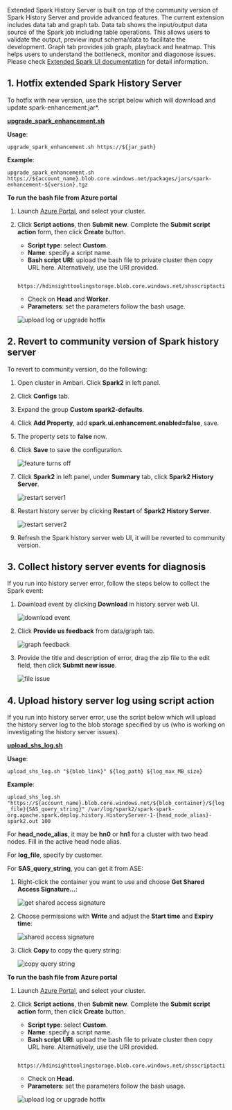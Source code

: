 Extended Spark History Server is built on top of the community version of Spark History Server and provide advanced features. The current extension includes data tab and graph tab. Data tab shows the input/output data source of the Spark job including table operations. This allows users to validate the output, preview input schema/data to facilitate the development. Graph tab provides job graph, playback and heatmap. This helps users to understand the bottleneck, monitor and diagonose issues. Please check [Extended Spark UI documentation](https://go.microsoft.com/fwlink/?linkid=2005401) for detail information.

## 1. Hotfix extended Spark History Server

To hotfix with new version, use the script below which will download and update spark-enhancement.jar*.

[**upgrade_spark_enhancement.sh**](https://github.com/hdinsight/script-actions/blob/master/ExtendedSparkHistoryServer/upgrade_spark_enhancement.sh)

**Usage**: 

`upgrade_spark_enhancement.sh https://${jar_path}`

**Example**:

`upgrade_spark_enhancement.sh https://${account_name}.blob.core.windows.net/packages/jars/spark-enhancement-${version}.tgz` 

**To run the bash file from Azure portal**

1. Launch [Azure Portal](https://ms.portal.azure.com), and select your cluster.
2. Click **Script actions**, then **Submit new**. Complete the **Submit script action** form, then click **Create** button.
    
    + **Script type**: select **Custom**.
    + **Name**: specify a script name.
    + **Bash script URI**: upload the bash file to private cluster then copy URL here. Alternatively, use the URI provided.
    
   ```upgrade_spark_enhancement
    https://hdinsighttoolingstorage.blob.core.windows.net/shsscriptactions/upgrade_spark_enhancement.sh
   ```

    + Check on **Head** and **Worker**.
    + **Parameters**: set the parameters follow the bash usage.

    ![upload log or upgrade hotfix](./media/apache-spark-history-server/sparkui-upload2.png)

## 2. Revert to community version of Spark history server

To revert to community version, do the following:

1. Open cluster in Ambari. Click **Spark2** in left panel.
2. Click **Configs** tab.
3. Expand the group **Custom spark2-defaults**.
4. Click **Add Property**, add **spark.ui.enhancement.enabled=false**, save.
5. The property sets to **false** now.
6. Click **Save** to save the configuration.

    ![feature turns off](./media/apache-spark-history-server/sparkui-turn-off.png)

7. Click **Spark2** in left panel, under **Summary** tab, click **Spark2 History Server**.

    ![restart server1](./media/apache-spark-history-server/sparkui-restart-1.png) 

8. Restart history server by clicking **Restart** of **Spark2 History Server**.

    ![restart server2](./media/apache-spark-history-server/sparkui-restart-2.png)  

9. Refresh the Spark history server web UI, it will be reverted to community version.


## 3. Collect history server events for diagnosis 

If you run into history server error, follow the steps below to collect the Spark event:
1. Download event by clicking **Download** in history server web UI.

    ![download event](./media/apache-spark-history-server/sparkui-download-event.png)

2. Click **Provide us feedback** from data/graph tab.

    ![graph feedback](./media/apache-spark-history-server/sparkui-graph-feedback.png)

3. Provide the title and description of error, drag the zip file to the edit field, then click **Submit new issue**.

    ![file issue](./media/apache-spark-history-server/sparkui-file-issue.png)


## 4. Upload history server log using script action

If you run into history server error, use the script below which will upload the history server log to the blob storage specified by us (who is working on investigating the history server issues). 

[**upload_shs_log.sh**](https://github.com/hdinsight/script-actions/blob/master/ExtendedSparkHistoryServer/upload_shs_log.sh)

**Usage**: 

`upload_shs_log.sh "${blob_link}" ${log_path} ${log_max_MB_size}`

**Example**:

`upload_shs_log.sh "https://${account_name}.blob.core.windows.net/${blob_container}/${log_file}{SAS_query_string}" /var/log/spark2/spark-spark-org.apache.spark.deploy.history.HistoryServer-1-{head_node_alias}-spark2.out 100`

For **head_node_alias**, it may be **hn0** or **hn1** for a cluster with two head nodes. Fill in the active head node alias.

For **log_file**, specify by customer.

For **SAS_query_string**, you can get it from ASE: 
1.  Right-click the container you want to use and choose **Get Shared Access Signature…**:

    ![get shared access signature](./media/apache-spark-history-server/sparkui-faq1-1.png)

2.  Choose permissions with **Write** and adjust the **Start time** and **Expiry time**:

    ![shared access signature](./media/apache-spark-history-server/sparkui-faq1-2.png)

3.  Click **Copy** to copy the query string:

    ![copy query string](./media/apache-spark-history-server/sparkui-faq1-3.png)

**To run the bash file from Azure portal**

1. Launch [Azure Portal](https://ms.portal.azure.com), and select your cluster.
2. Click **Script actions**, then **Submit new**. Complete the **Submit script action** form, then click **Create** button.
    
    + **Script type**: select **Custom**.
    + **Name**: specify a script name.
    + **Bash script URI**: upload the bash file to private cluster then copy URL here. Alternatively, use the URI provided.

   ```upload_shs_log
    https://hdinsighttoolingstorage.blob.core.windows.net/shsscriptactions/upload_shs_log.sh
   ```

    + Check on **Head**.
    + **Parameters**: set the parameters follow the bash usage.

    ![upload log or upgrade hotfix](./media/apache-spark-history-server/sparkui-upload.png)

